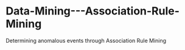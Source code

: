 # Data-Mining---Association-Rule-Mining
Determining anomalous events through Association Rule Mining
